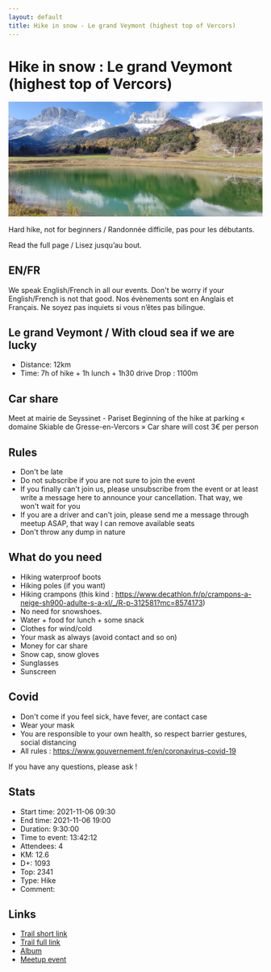 ```yaml
---
layout: default
title: Hike in snow - Le grand Veymont (highest top of Vercors)
---
```


# Hike in snow : Le grand Veymont (highest top of Vercors)

![2021-11-06](../img/orig/2021-11-06.jpg)

Hard hike, not for beginners / Randonnée difficile, pas pour les débutants.

Read the full page / Lisez jusqu’au bout.

##  EN/FR 
We speak English/French in all our events. Don't be worry if your English/French is not that good. Nos évènements sont en Anglais et Français. Ne soyez pas inquiets si vous n’êtes pas bilingue.

##  Le grand Veymont / With cloud sea if we are lucky 
* Distance: 12km
* Time: 7h of hike + 1h lunch + 1h30 drive
Drop : 1100m

##  Car share 
Meet at mairie de Seyssinet - Pariset
Beginning of the hike at parking « domaine Skiable de Gresse-en-Vercors »
Car share will cost 3€ per person

##  Rules 
- Don't be late
- Do not subscribe if you are not sure to join the event
- If you finally can't join us, please unsubscribe from the event or at least write a message here to announce your cancellation. That way, we won't wait for you
- If you are a driver and can't join, please send me a message through meetup ASAP, that way I can remove available seats
- Don't throw any dump in nature

##  What do you need 
- Hiking waterproof boots
- Hiking poles (if you want)
- Hiking crampons (this kind : https://www.decathlon.fr/p/crampons-a-neige-sh900-adulte-s-a-xl/_/R-p-312581?mc=8574173)
- No need for snowshoes.
- Water + food for lunch + some snack
- Clothes for wind/cold
- Your mask as always (avoid contact and so on)
- Money for car share
- Snow cap, snow gloves
- Sunglasses
- Sunscreen

##  Covid 
- Don't come if you feel sick, have fever, are contact case
- Wear your mask
- You are responsible to your own health, so respect barrier gestures, social distancing
- All rules : https://www.gouvernement.fr/en/coronavirus-covid-19

If you have any questions, please ask !

## Stats

- Start time: 2021-11-06 09:30
- End time: 2021-11-06 19:00
- Duration: 9:30:00
- Time to event: 13:42:12
- Attendees: 4
- KM: 12.6
- D+: 1093
- Top: 2341
- Type: Hike
- Comment: 

## Links

- [Trail short link](https://s.42l.fr/00OiZIqn)
- [Trail full link]()
- [Album](https://binnette.github.io/GacImg2021/2021-11-06-Hike-in-snow-Le-grand-Veymont-highest-top-of-Vercors.html)
- [Meetup event](https://www.meetup.com/grenoble-adventure-club-english-french/events/281896978/)
